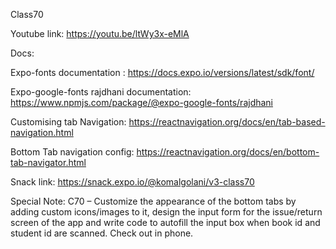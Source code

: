 Class70

Youtube link:
https://youtu.be/ltWy3x-eMlA

Docs:

Expo-fonts documentation : https://docs.expo.io/versions/latest/sdk/font/

Expo-google-fonts rajdhani documentation: https://www.npmjs.com/package/@expo-google-fonts/rajdhani

Customising tab Navigation: https://reactnavigation.org/docs/en/tab-based-navigation.html

Bottom Tab navigation config: https://reactnavigation.org/docs/en/bottom-tab-navigator.html

Snack link: https://snack.expo.io/@komalgolani/v3-class70

Special Note:
C70 – Customize the appearance of the bottom tabs by adding
custom icons/images to it, design the input form for the issue/return screen of the app and write code to autofill the input box when book id and student
id are scanned.
Check out in phone.

